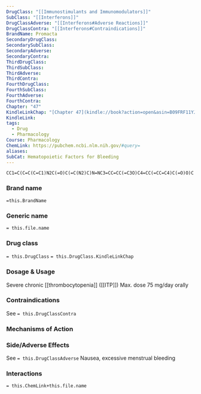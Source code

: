```yaml
---
DrugClass: "[[Immunostimulants and Immunomodulators]]"
SubClass: "[[Interferons]]"
DrugClassAdverse: "[[Interferons#Adverse Reactions]]"
DrugClassContra: "[[Interferons#Contraindications]]"
BrandName: Promacta
SecondaryDrugClass: 
SecondarySubClass: 
SecondaryAdverse: 
SecondaryContra: 
ThirdDrugClass: 
ThirdSubClass: 
ThirdAdverse: 
ThirdContra: 
FourthDrugClass: 
FourthSubClass: 
FourthAdverse: 
FourthContra: 
Chapter: "47"
KindleLinkChap: "[Chapter 47](kindle://book?action=open&asin=B09FRF11YJ&location=27339)"
KindleLink: 
tags:
  - Drug
  - Pharmacology
Course: Pharmacology
ChemLink: https://pubchem.ncbi.nlm.nih.gov/#query=
aliases: 
SubCat: Hematopoietic Factors for Bleeding
---
```

```smiles
CC1=C(C=C(C=C1)N2C(=O)C(=C(N2)C)N=NC3=CC=CC(=C3O)C4=CC(=CC=C4)C(=O)O)C
```

### Brand name
`=this.BrandName`

### Generic name
`= this.file.name`

### Drug class 
`= this.DrugClass`
	`= this.DrugClass.KindleLinkChap`

### Dosage & Usage
Severe chronic [[thrombocytopenia]] ([[ITP]])
Max. dose 75 mg/day orally 

### Contraindications
See `= this.DrugClassContra`

### Mechanisms of Action


### Side/Adverse Effects
See `= this.DrugClassAdverse`
Nausea, excessive menstrual bleeding 

### Interactions

`= this.ChemLink+this.file.name`

